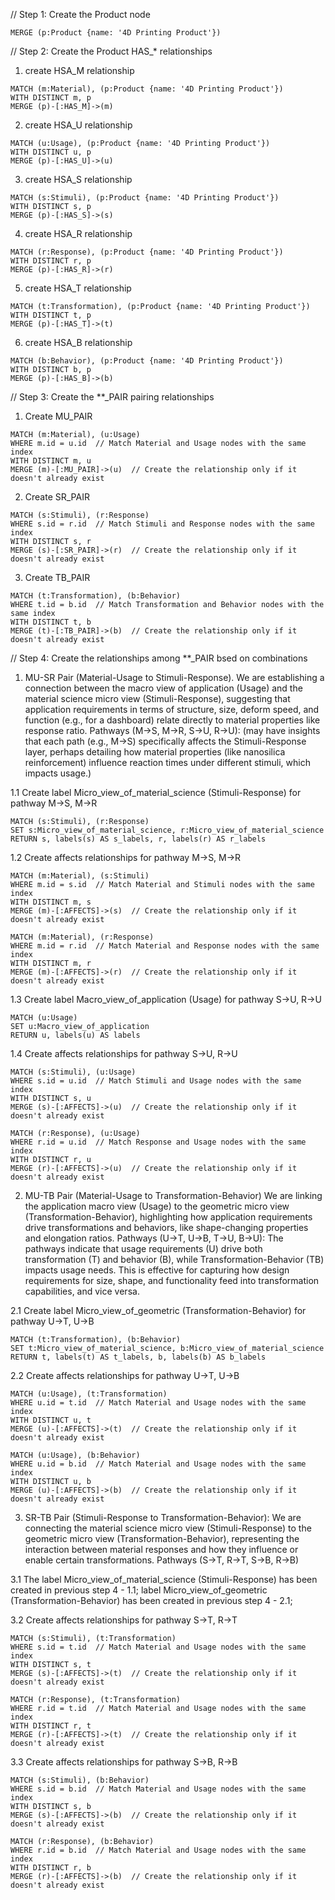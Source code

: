// Step 1: Create the Product node
```
MERGE (p:Product {name: '4D Printing Product'})
```
// Step 2: Create the Product HAS_* relationships
1. create HSA_M relationship
```
MATCH (m:Material), (p:Product {name: '4D Printing Product'})
WITH DISTINCT m, p
MERGE (p)-[:HAS_M]->(m)
```

2. create HSA_U relationship
```
MATCH (u:Usage), (p:Product {name: '4D Printing Product'})
WITH DISTINCT u, p
MERGE (p)-[:HAS_U]->(u)
```

3. create HSA_S relationship
```
MATCH (s:Stimuli), (p:Product {name: '4D Printing Product'})
WITH DISTINCT s, p
MERGE (p)-[:HAS_S]->(s)
```

4. create HSA_R relationship
```
MATCH (r:Response), (p:Product {name: '4D Printing Product'})
WITH DISTINCT r, p
MERGE (p)-[:HAS_R]->(r)
```

5. create HSA_T relationship
```
MATCH (t:Transformation), (p:Product {name: '4D Printing Product'})
WITH DISTINCT t, p
MERGE (p)-[:HAS_T]->(t)
```

6. create HSA_B relationship
```
MATCH (b:Behavior), (p:Product {name: '4D Printing Product'})
WITH DISTINCT b, p
MERGE (p)-[:HAS_B]->(b)
```

// Step 3: Create the **_PAIR pairing relationships
1. Create MU_PAIR
```
MATCH (m:Material), (u:Usage)
WHERE m.id = u.id  // Match Material and Usage nodes with the same index
WITH DISTINCT m, u
MERGE (m)-[:MU_PAIR]->(u)  // Create the relationship only if it doesn't already exist
```
2. Create SR_PAIR
```
MATCH (s:Stimuli), (r:Response)
WHERE s.id = r.id  // Match Stimuli and Response nodes with the same index
WITH DISTINCT s, r
MERGE (s)-[:SR_PAIR]->(r)  // Create the relationship only if it doesn't already exist
```
3. Create TB_PAIR
```
MATCH (t:Transformation), (b:Behavior)
WHERE t.id = b.id  // Match Transformation and Behavior nodes with the same index
WITH DISTINCT t, b
MERGE (t)-[:TB_PAIR]->(b)  // Create the relationship only if it doesn't already exist
```
// Step 4: Create the relationships among **_PAIR bsed on combinations
1. MU-SR Pair (Material-Usage to Stimuli-Response).
We are establishing a connection between the macro view of application (Usage) and the material science micro view (Stimuli-Response), suggesting that application requirements in terms of structure, size, deform speed, and function (e.g., for a dashboard) relate directly to material properties like response ratio.
Pathways (M->S, M->R, S->U, R->U): (may have insights that each path (e.g., M->S) specifically affects the Stimuli-Response layer, perhaps detailing how material properties (like nanosilica reinforcement) influence reaction times under different stimuli, which impacts usage.)

1.1 Create label Micro_view_of_material_science (Stimuli-Response) for pathway M->S, M->R
```
MATCH (s:Stimuli), (r:Response)
SET s:Micro_view_of_material_science, r:Micro_view_of_material_science
RETURN s, labels(s) AS s_labels, r, labels(r) AS r_labels
```
1.2 Create affects relationships for pathway M->S, M->R
```
MATCH (m:Material), (s:Stimuli)
WHERE m.id = s.id  // Match Material and Stimuli nodes with the same index
WITH DISTINCT m, s
MERGE (m)-[:AFFECTS]->(s)  // Create the relationship only if it doesn't already exist
```
```
MATCH (m:Material), (r:Response)
WHERE m.id = r.id  // Match Material and Response nodes with the same index
WITH DISTINCT m, r
MERGE (m)-[:AFFECTS]->(r)  // Create the relationship only if it doesn't already exist
```
1.3 Create label Macro_view_of_application (Usage) for pathway S->U, R->U
```
MATCH (u:Usage)
SET u:Macro_view_of_application
RETURN u, labels(u) AS labels
```
1.4 Create affects relationships for pathway S->U, R->U
```
MATCH (s:Stimuli), (u:Usage)
WHERE s.id = u.id  // Match Stimuli and Usage nodes with the same index
WITH DISTINCT s, u
MERGE (s)-[:AFFECTS]->(u)  // Create the relationship only if it doesn't already exist
```
```
MATCH (r:Response), (u:Usage)
WHERE r.id = u.id  // Match Response and Usage nodes with the same index
WITH DISTINCT r, u
MERGE (r)-[:AFFECTS]->(u)  // Create the relationship only if it doesn't already exist
```
2. MU-TB Pair (Material-Usage to Transformation-Behavior)
We are linking the application macro view (Usage) to the geometric micro view (Transformation-Behavior), highlighting how application requirements drive transformations and behaviors, like shape-changing properties and elongation ratios.
Pathways (U->T, U->B, T->U, B->U): The pathways indicate that usage requirements (U) drive both transformation (T) and behavior (B), while Transformation-Behavior (TB) impacts usage needs. This is effective for capturing how design requirements for size, shape, and functionality feed into transformation capabilities, and vice versa.

2.1 Create label Micro_view_of_geometric (Transformation-Behavior) for pathway U->T, U->B
```
MATCH (t:Transformation), (b:Behavior)
SET t:Micro_view_of_material_science, b:Micro_view_of_material_science
RETURN t, labels(t) AS t_labels, b, labels(b) AS b_labels
```
2.2 Create affects relationships for pathway U->T, U->B
```
MATCH (u:Usage), (t:Transformation)
WHERE u.id = t.id  // Match Material and Usage nodes with the same index
WITH DISTINCT u, t
MERGE (u)-[:AFFECTS]->(t)  // Create the relationship only if it doesn't already exist
```
```
MATCH (u:Usage), (b:Behavior)
WHERE u.id = b.id  // Match Material and Usage nodes with the same index
WITH DISTINCT u, b
MERGE (u)-[:AFFECTS]->(b)  // Create the relationship only if it doesn't already exist
```
3. SR-TB Pair (Stimuli-Response to Transformation-Behavior):
We are connecting the material science micro view (Stimuli-Response) to the geometric micro view (Transformation-Behavior), representing the interaction between material responses and how they influence or enable certain transformations.
Pathways (S->T, R->T, S->B, R->B)

3.1 The label Micro_view_of_material_science (Stimuli-Response) has been created in previous step 4 - 1.1; label  Micro_view_of_geometric (Transformation-Behavior) has been created in previous step 4 - 2.1; 

3.2 Create affects relationships for pathway S->T, R->T
```
MATCH (s:Stimuli), (t:Transformation)
WHERE s.id = t.id  // Match Material and Usage nodes with the same index
WITH DISTINCT s, t
MERGE (s)-[:AFFECTS]->(t)  // Create the relationship only if it doesn't already exist
```
```
MATCH (r:Response), (t:Transformation)
WHERE r.id = t.id  // Match Material and Usage nodes with the same index
WITH DISTINCT r, t
MERGE (r)-[:AFFECTS]->(t)  // Create the relationship only if it doesn't already exist
```

3.3 Create affects relationships for pathway S->B, R->B
```
MATCH (s:Stimuli), (b:Behavior)
WHERE s.id = b.id  // Match Material and Usage nodes with the same index
WITH DISTINCT s, b
MERGE (s)-[:AFFECTS]->(b)  // Create the relationship only if it doesn't already exist
```
```
MATCH (r:Response), (b:Behavior)
WHERE r.id = b.id  // Match Material and Usage nodes with the same index
WITH DISTINCT r, b
MERGE (r)-[:AFFECTS]->(b)  // Create the relationship only if it doesn't already exist
```

